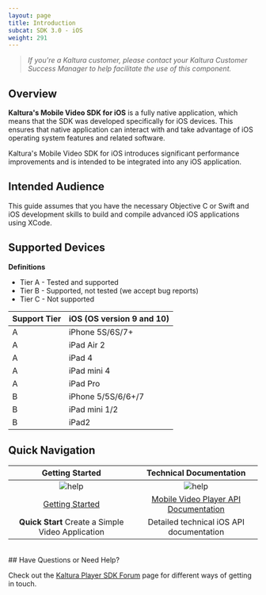 ```yaml
---
layout: page
title: Introduction
subcat: SDK 3.0 - iOS
weight: 291
---
```


>*If you're a Kaltura customer, please contact your Kaltura Customer Success Manager to help facilitate the use of this component.*

## Overview  

**Kaltura's Mobile Video SDK for iOS** is a fully native application, which means that the SDK was developed specifically for iOS devices. This ensures that native application can interact with and take advantage of iOS operating system features and related software. 

Kaltura's Mobile Video SDK for iOS introduces significant performance improvements and is intended to be integrated into any iOS application.

## Intended Audience

This guide assumes that you have the necessary Objective C or Swift and iOS development skills to build and compile advanced iOS applications using XCode.

## Supported Devices  

**Definitions**

* Tier A - Tested and supported
* Tier B - Supported, not tested (we accept bug reports)
* Tier C - Not supported

| Support Tier | iOS (OS version 9 and 10) |
|--------------|---------------------------|
| A            |      iPhone 5S/6S/7+      |
| A            |         iPad Air 2        |
| A            | iPad 4                    |
| A            | iPad mini 4               |
| A            |          iPad Pro         |
| B            | iPhone 5/5S/6/6+/7        |
| B            | iPad mini 1/2             |
| B            | iPad2                     |

## Quick Navigation


|                                                      Getting Started                                                     |           Technical Documentation           |
|:------------------------------------------------------------------------------------------------------------------------:|:-------------------------------------------:|
|                                           ![help](./v3-images/getStarted.png)                                           |         ![help](./v3-images/TD.png)        |
| [Getting Started](/api-docs/Mobile-Video-Player-SDKs/v3_iOS_GetStarted.html) | [Mobile Video Player API Documentation](https://kaltura.github.io/playkit/api/ios/) |
|                                                     **Quick Start** Create a Simple Video Application                                                   |       Detailed technical iOS API documentation      |


</br>
## Have Questions or Need Help?

Check out the [Kaltura Player SDK Forum](https://forum.kaltura.org/c/playkit) page for different ways of getting in touch.
